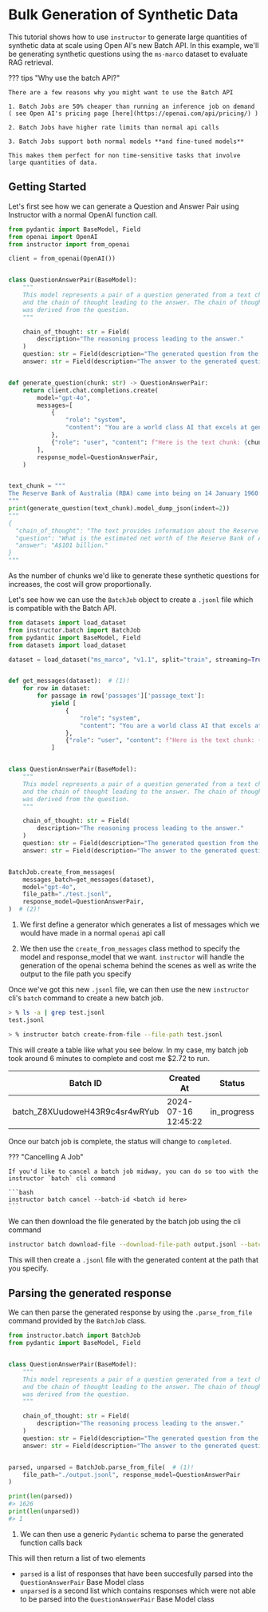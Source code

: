 # Bulk Generation of Synthetic Data

This tutorial shows how to use `instructor` to generate large quantities of synthetic data at scale using Open AI's new Batch API. In this example, we'll be generating synthetic questions using the `ms-marco` dataset to evaluate RAG retrieval.

??? tips "Why use the batch API?"

    There are a few reasons why you might want to use the Batch API

    1. Batch Jobs are 50% cheaper than running an inference job on demand ( see Open AI's pricing page [here](https://openai.com/api/pricing/) )

    2. Batch Jobs have higher rate limits than normal api calls

    3. Batch Jobs support both normal models **and fine-tuned models**

    This makes them perfect for non time-sensitive tasks that involve large quantities of data.

## Getting Started

Let's first see how we can generate a Question and Answer Pair using Instructor with a normal OpenAI function call.

```python
from pydantic import BaseModel, Field
from openai import OpenAI
from instructor import from_openai

client = from_openai(OpenAI())


class QuestionAnswerPair(BaseModel):
    """
    This model represents a pair of a question generated from a text chunk, its corresponding answer,
    and the chain of thought leading to the answer. The chain of thought provides insight into how the answer
    was derived from the question.
    """

    chain_of_thought: str = Field(
        description="The reasoning process leading to the answer."
    )
    question: str = Field(description="The generated question from the text chunk.")
    answer: str = Field(description="The answer to the generated question.")


def generate_question(chunk: str) -> QuestionAnswerPair:
    return client.chat.completions.create(
        model="gpt-4o",
        messages=[
            {
                "role": "system",
                "content": "You are a world class AI that excels at generating hypothethical search queries. You're about to be given a text snippet and asked to generate a search query which is specific to the specific text chunk that you'll be given. Make sure to use information from the text chunk.",
            },
            {"role": "user", "content": f"Here is the text chunk: {chunk}"},
        ],
        response_model=QuestionAnswerPair,
    )


text_chunk = """
The Reserve Bank of Australia (RBA) came into being on 14 January 1960 as Australia 's central bank and banknote issuing authority, when the Reserve Bank Act 1959 removed the central banking functions from the Commonwealth Bank. The assets of the bank include the gold and foreign exchange reserves of Australia, which is estimated to have a net worth of A$101 billion. Nearly 94% of the RBA's employees work at its headquarters in Sydney, New South Wales and at the Business Resumption Site.
"""
print(generate_question(text_chunk).model_dump_json(indent=2))
"""
{
  "chain_of_thought": "The text provides information about the Reserve Bank of Australia's establishment, its core functions, its net worth, and the location of its employee base. The net worth is provided as A$101 billion.",
  "question": "What is the estimated net worth of the Reserve Bank of Australia?",
  "answer": "A$101 billion."
}
"""
```

As the number of chunks we'd like to generate these synthetic questions for increases, the cost will grow proportionally.

Let's see how we can use the `BatchJob` object to create a `.jsonl` file which is compatible with the Batch API.

```python hl_lines="9-18 35-40"
from datasets import load_dataset
from instructor.batch import BatchJob
from pydantic import BaseModel, Field
from datasets import load_dataset

dataset = load_dataset("ms_marco", "v1.1", split="train", streaming=True).take(200)


def get_messages(dataset):  # (1)!
    for row in dataset:
        for passage in row['passages']['passage_text']:
            yield [
                {
                    "role": "system",
                    "content": "You are a world class AI that excels at generating hypothethical search queries. You're about to be given a text snippet and asked to generate a search query which is specific to the specific text chunk that you'll be given. Make sure to use information from the text chunk.",
                },
                {"role": "user", "content": f"Here is the text chunk: {passage}"},
            ]


class QuestionAnswerPair(BaseModel):
    """
    This model represents a pair of a question generated from a text chunk, its corresponding answer,
    and the chain of thought leading to the answer. The chain of thought provides insight into how the answer
    was derived from the question.
    """

    chain_of_thought: str = Field(
        description="The reasoning process leading to the answer."
    )
    question: str = Field(description="The generated question from the text chunk.")
    answer: str = Field(description="The answer to the generated question.")


BatchJob.create_from_messages(
    messages_batch=get_messages(dataset),
    model="gpt-4o",
    file_path="./test.jsonl",
    response_model=QuestionAnswerPair,
)  # (2)!
```

1.  We first define a generator which generates a list of messages which we would have made in a normal `openai` api call

2.  We then use the `create_from_messages` class method to specify the model and response_model that we want. `instructor` will handle the generation of the openai schema behind the scenes as well as write the output to the file path you specify

Once we've got this new `.jsonl` file, we can then use the new `instructor` cli's `batch` command to create a new batch job.

```bash
> % ls -a | grep test.jsonl
test.jsonl

> % instructor batch create-from-file --file-path test.jsonl
```

This will create a table like what you see below. In my case, my batch job took around 6 minutes to complete and cost me $2.72 to run.

| Batch ID                       | Created At          | Status      | Failed | Completed | Total |
| ------------------------------ | ------------------- | ----------- | ------ | --------- | ----- |
| batch_Z8XUudoweH43R9c4sr4wRYub | 2024-07-16 12:45:22 | in_progress | 0      | 483       | 1627  |

Once our batch job is complete, the status will change to `completed`.

??? "Cancelling A Job"

    If you'd like to cancel a batch job midway, you can do so too with the instructor `batch` cli command

    ```bash
    instructor batch cancel --batch-id <batch id here>
    ```

We can then download the file generated by the batch job using the cli command

```bash
instructor batch download-file --download-file-path output.jsonl --batch-id batch_Z8XUudoweH43R9c4sr4wRYub
```

This will then create a `.jsonl` file with the generated content at the path that you specify.

## Parsing the generated response

We can then parse the generated response by using the `.parse_from_file` command provided by the `BatchJob` class.

```python hl_lines="19-21"
from instructor.batch import BatchJob
from pydantic import BaseModel, Field


class QuestionAnswerPair(BaseModel):
    """
    This model represents a pair of a question generated from a text chunk, its corresponding answer,
    and the chain of thought leading to the answer. The chain of thought provides insight into how the answer
    was derived from the question.
    """

    chain_of_thought: str = Field(
        description="The reasoning process leading to the answer."
    )
    question: str = Field(description="The generated question from the text chunk.")
    answer: str = Field(description="The answer to the generated question.")


parsed, unparsed = BatchJob.parse_from_file(  # (1)!
    file_path="./output.jsonl", response_model=QuestionAnswerPair
)

print(len(parsed))
#> 1626
print(len(unparsed))
#> 1
```

1.  We can then use a generic `Pydantic` schema to parse the generated function calls back

This will then return a list of two elements

- `parsed` is a list of responses that have been succesfully parsed into the `QuestionAnswerPair` Base Model class
- `unparsed` is a second list which contains responses which were not able to be parsed into the `QuestionAnswerPair` Base Model class
